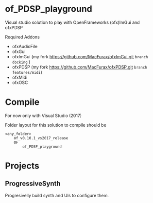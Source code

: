 # of_PDSP_playground

Visual studio solution to play with OpenFrameworks (ofx)ImGui and ofxPDSP

Required Addons

* ofxAudioFile
* ofxGui
* ofxImGui (my fork https://github.com/MacFurax/ofxImGui.git `branch docking` )
* ofxPDSP (my fork https://github.com/MacFurax/ofxPDSP.git `branch features/midi`)
* ofxMidi
* ofxOSC

# Compile
For now only with Visual Studio (2017)

Folder layout for this solution to compile should be

```
<any_folder>
    of_v0.10.1_vs2017_release
    OF
        of_PDSP_playground
```

# Projects

## ProgressiveSynth

Progresivelly build synth and UIs to configure them.

